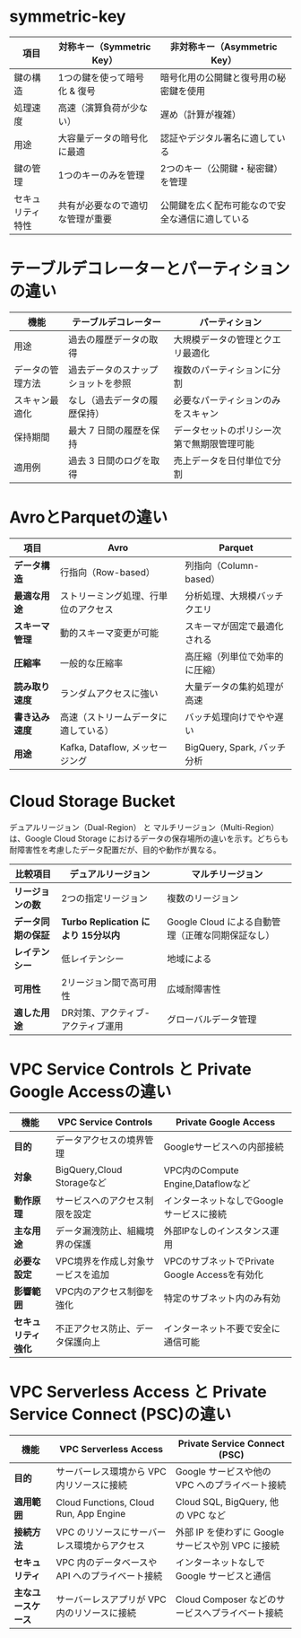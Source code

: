 # symmetric-key

| 項目 | 対称キー（Symmetric Key）| 非対称キー（Asymmetric Key）|
| --- | --- | --- |
| 鍵の構造 |	1つの鍵を使って暗号化 & 復号 |	暗号化用の公開鍵と復号用の秘密鍵を使用 |
| 処理速度 |	高速（演算負荷が少ない） |	遅め（計算が複雑）|
| 用途	| 大容量データの暗号化に最適 |	認証やデジタル署名に適している |
| 鍵の管理	| 1つのキーのみを管理	| 2つのキー（公開鍵・秘密鍵）を管理 |
| セキュリティ特性	| 共有が必要なので適切な管理が重要 |	公開鍵を広く配布可能なので安全な通信に適している |

# テーブルデコレーターとパーティションの違い

| 機能 | テーブルデコレーター| パーティション|
| --- | --- | --- |
| 用途 |過去の履歴データの取得 | 大規模データの管理とクエリ最適化 |
| データの管理方法 |	過去データのスナップショットを参照 | 複数のパーティションに分割 |
| スキャン最適化 | なし（過去データの履歴保持）| 必要なパーティションのみをスキャン |
| 保持期間	| 最大 7 日間の履歴を保持 | データセットのポリシー次第で無期限管理可能 |
| 適用例	| 過去 3 日間のログを取得 | 売上データを日付単位で分割 |

# AvroとParquetの違い

| 項目 | Avro | Parquet |
| --- | --- | --- |
| **データ構造** | 行指向（Row-based）| 列指向（Column-based）|
| **最適な用途** | ストリーミング処理、行単位のアクセス | 分析処理、大規模バッチクエリ |
| **スキーマ管理** | 動的スキーマ変更が可能 | スキーマが固定で最適化される |
| **圧縮率** | 一般的な圧縮率 | 高圧縮（列単位で効率的に圧縮） |
| **読み取り速度** | ランダムアクセスに強い | 大量データの集約処理が高速   |
| **書き込み速度** | 高速（ストリームデータに適している） | バッチ処理向けでやや遅い |
| **用途** | Kafka, Dataflow, メッセージング | BigQuery, Spark, バッチ分析 |

# Cloud Storage Bucket
デュアルリージョン（Dual-Region） と マルチリージョン（Multi-Region） は、Google Cloud Storage におけるデータの保存場所の違いを示す。どちらも耐障害性を考慮したデータ配置だが、目的や動作が異なる。

| **比較項目**       | **デュアルリージョン** | **マルチリージョン** |
|-------------------|----------------|----------------|
| **リージョンの数** | 2つの指定リージョン | 複数のリージョン |
| **データ同期の保証** | **Turbo Replication により 15分以内** | Google Cloud による自動管理（正確な同期保証なし） |
| **レイテンシー** | 低レイテンシー | 地域による |
| **可用性** | 2リージョン間で高可用性 | 広域耐障害性 |
| **適した用途** | DR対策、アクティブ-アクティブ運用 | グローバルデータ管理 |

# VPC Service Controls と Private Google Accessの違い
| 機能|VPC Service Controls|Private Google Access|
|--|--|--|
| **目的**|データアクセスの境界管理|Googleサービスへの内部接続|
| **対象**|BigQuery,Cloud Storageなど|VPC内のCompute Engine,Dataflowなど|
| **動作原理**|サービスへのアクセス制限を設定|インターネットなしでGoogleサービスに接続|
| **主な用途**|データ漏洩防止、組織境界の保護|外部IPなしのインスタンス運用|
| **必要な設定**|VPC境界を作成し対象サービスを追加|VPCのサブネットでPrivate Google Accessを有効化|
| **影響範囲**|VPC内のアクセス制御を強化|特定のサブネット内のみ有効|
| **セキュリティ強化**|不正アクセス防止、データ保護向上|インターネット不要で安全に通信可能|

# VPC Serverless Access と Private Service Connect (PSC)の違い
| 機能 | VPC Serverless Access | Private Service Connect (PSC) |
|--|--|--|
| **目的** | サーバーレス環境から VPC 内リソースに接続 | Google サービスや他の VPC へのプライベート接続 |
| **適用範囲** | Cloud Functions, Cloud Run, App Engine | Cloud SQL, BigQuery, 他の VPC など |
| **接続方法** | VPC のリソースにサーバーレス環境からアクセス | 外部 IP を使わずに Google サービスや別 VPC に接続 |
| **セキュリティ** | VPC 内のデータベースや API へのプライベート接続 | インターネットなしで Google サービスと通信 |
| **主なユースケース** | サーバーレスアプリが VPC 内のリソースに接続 | Cloud Composer などのサービスへプライベート接続 |


